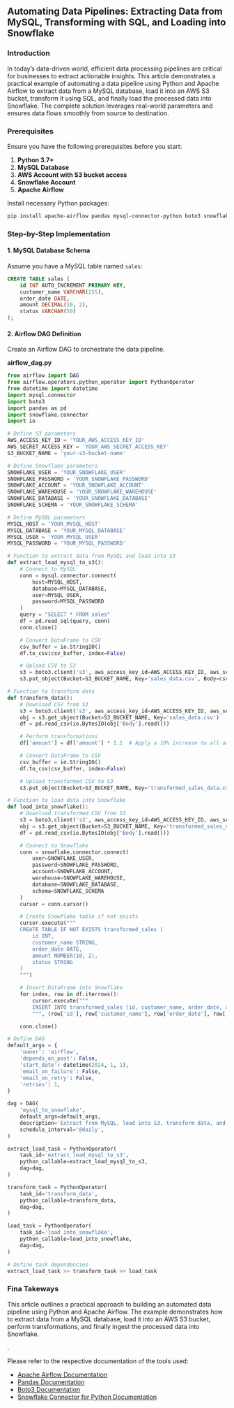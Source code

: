 ## Automating Data Pipelines: Extracting Data from MySQL, Transforming with SQL, and Loading into Snowflake

### Introduction
<p>In today’s data-driven world, efficient data processing pipelines are critical for businesses to extract actionable insights. This article demonstrates a practical example of automating a data pipeline using Python and Apache Airflow to extract data from a MySQL database, load it into an AWS S3 bucket, transform it using SQL, and finally load the processed data into Snowflake. The complete solution leverages real-world parameters and ensures data flows smoothly from source to destination.</p>

### Prerequisites
Ensure you have the following prerequisites before you start:
1. **Python 3.7+**
2. **MySQL Database**
3. **AWS Account with S3 bucket access**
4. **Snowflake Account**
5. **Apache Airflow**

Install necessary Python packages:
```bash
pip install apache-airflow pandas mysql-connector-python boto3 snowflake-connector-python
```

### Step-by-Step Implementation

#### 1. MySQL Database Schema
Assume you have a MySQL table named `sales`:
```sql
CREATE TABLE sales (
    id INT AUTO_INCREMENT PRIMARY KEY,
    customer_name VARCHAR(255),
    order_date DATE,
    amount DECIMAL(10, 2),
    status VARCHAR(50)
);
```

#### 2. Airflow DAG Definition
Create an Airflow DAG to orchestrate the data pipeline.

**airflow_dag.py**
```python
from airflow import DAG
from airflow.operators.python_operator import PythonOperator
from datetime import datetime
import mysql.connector
import boto3
import pandas as pd
import snowflake.connector
import io

# Define S3 parameters
AWS_ACCESS_KEY_ID = 'YOUR_AWS_ACCESS_KEY_ID'
AWS_SECRET_ACCESS_KEY = 'YOUR_AWS_SECRET_ACCESS_KEY'
S3_BUCKET_NAME = 'your-s3-bucket-name'

# Define Snowflake parameters
SNOWFLAKE_USER = 'YOUR_SNOWFLAKE_USER'
SNOWFLAKE_PASSWORD = 'YOUR_SNOWFLAKE_PASSWORD'
SNOWFLAKE_ACCOUNT = 'YOUR_SNOWFLAKE_ACCOUNT'
SNOWFLAKE_WAREHOUSE = 'YOUR_SNOWFLAKE_WAREHOUSE'
SNOWFLAKE_DATABASE = 'YOUR_SNOWFLAKE_DATABASE'
SNOWFLAKE_SCHEMA = 'YOUR_SNOWFLAKE_SCHEMA'

# Define MySQL parameters
MYSQL_HOST = 'YOUR_MYSQL_HOST'
MYSQL_DATABASE = 'YOUR_MYSQL_DATABASE'
MYSQL_USER = 'YOUR_MYSQL_USER'
MYSQL_PASSWORD = 'YOUR_MYSQL_PASSWORD'

# Function to extract data from MySQL and load into S3
def extract_load_mysql_to_s3():
    # Connect to MySQL
    conn = mysql.connector.connect(
        host=MYSQL_HOST,
        database=MYSQL_DATABASE,
        user=MYSQL_USER,
        password=MYSQL_PASSWORD
    )
    query = "SELECT * FROM sales"
    df = pd.read_sql(query, conn)
    conn.close()

    # Convert DataFrame to CSV
    csv_buffer = io.StringIO()
    df.to_csv(csv_buffer, index=False)

    # Upload CSV to S3
    s3 = boto3.client('s3', aws_access_key_id=AWS_ACCESS_KEY_ID, aws_secret_access_key=AWS_SECRET_ACCESS_KEY)
    s3.put_object(Bucket=S3_BUCKET_NAME, Key='sales_data.csv', Body=csv_buffer.getvalue())

# Function to transform data
def transform_data():
    # Download CSV from S3
    s3 = boto3.client('s3', aws_access_key_id=AWS_ACCESS_KEY_ID, aws_secret_access_key=AWS_SECRET_ACCESS_KEY)
    obj = s3.get_object(Bucket=S3_BUCKET_NAME, Key='sales_data.csv')
    df = pd.read_csv(io.BytesIO(obj['Body'].read()))

    # Perform transformations
    df['amount'] = df['amount'] * 1.1  # Apply a 10% increase to all amounts

    # Convert DataFrame to CSV
    csv_buffer = io.StringIO()
    df.to_csv(csv_buffer, index=False)

    # Upload transformed CSV to S3
    s3.put_object(Bucket=S3_BUCKET_NAME, Key='transformed_sales_data.csv', Body=csv_buffer.getvalue())

# Function to load data into Snowflake
def load_into_snowflake():
    # Download transformed CSV from S3
    s3 = boto3.client('s3', aws_access_key_id=AWS_ACCESS_KEY_ID, aws_secret_access_key=AWS_SECRET_ACCESS_KEY)
    obj = s3.get_object(Bucket=S3_BUCKET_NAME, Key='transformed_sales_data.csv')
    df = pd.read_csv(io.BytesIO(obj['Body'].read()))

    # Connect to Snowflake
    conn = snowflake.connector.connect(
        user=SNOWFLAKE_USER,
        password=SNOWFLAKE_PASSWORD,
        account=SNOWFLAKE_ACCOUNT,
        warehouse=SNOWFLAKE_WAREHOUSE,
        database=SNOWFLAKE_DATABASE,
        schema=SNOWFLAKE_SCHEMA
    )
    cursor = conn.cursor()

    # Create Snowflake table if not exists
    cursor.execute("""
    CREATE TABLE IF NOT EXISTS transformed_sales (
        id INT,
        customer_name STRING,
        order_date DATE,
        amount NUMBER(10, 2),
        status STRING
    )
    """)

    # Insert DataFrame into Snowflake
    for index, row in df.iterrows():
        cursor.execute("""
        INSERT INTO transformed_sales (id, customer_name, order_date, amount, status) VALUES (%s, %s, %s, %s, %s)
        """, (row['id'], row['customer_name'], row['order_date'], row['amount'], row['status']))

    conn.close()

# Define DAG
default_args = {
    'owner': 'airflow',
    'depends_on_past': False,
    'start_date': datetime(2024, 1, 1),
    'email_on_failure': False,
    'email_on_retry': False,
    'retries': 1,
}

dag = DAG(
    'mysql_to_snowflake',
    default_args=default_args,
    description='Extract from MySQL, load into S3, transform data, and load into Snowflake',
    schedule_interval='@daily',
)

extract_load_task = PythonOperator(
    task_id='extract_load_mysql_to_s3',
    python_callable=extract_load_mysql_to_s3,
    dag=dag,
)

transform_task = PythonOperator(
    task_id='transform_data',
    python_callable=transform_data,
    dag=dag,
)

load_task = PythonOperator(
    task_id='load_into_snowflake',
    python_callable=load_into_snowflake,
    dag=dag,
)

# Define task dependencies
extract_load_task >> transform_task >> load_task
```

### Fina Takeways
<p>This article outlines a practical approach to building an automated data pipeline using Python and Apache Airflow.
  The example demonstrates how to extract data from a MySQL database, load it into an AWS S3 bucket, perform transformations, and finally ingest the processed data into Snowflake.</p>
.

Please refer to the respective documentation of the tools used:

- [Apache Airflow Documentation](https://airflow.apache.org/docs/)
- [Pandas Documentation](https://pandas.pydata.org/pandas-docs/stable/)
- [Boto3 Documentation](https://boto3.amazonaws.com/v1/documentation/api/latest/index.html)
- [Snowflake Connector for Python Documentation](https://docs.snowflake.com/en/user-guide/python-connector.html)
